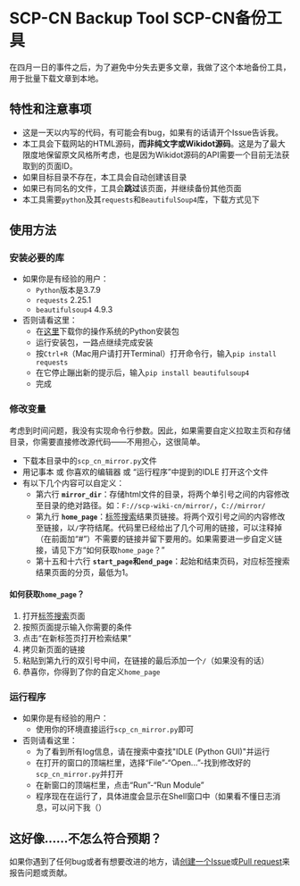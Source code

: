 # SCP-CN Backup Tool SCP-CN备份工具

在四月一日的事件之后，为了避免中分失去更多文章，我做了这个本地备份工具，用于批量下载文章到本地。

## 特性和注意事项
* 这是一天以内写的代码，有可能会有bug，如果有的话请开个Issue告诉我。
* 本工具会下载网站的HTML源码，**而非纯文字或Wikidot源码**。这是为了最大限度地保留原文风格所考虑，也是因为Wikidot源码的API需要一个目前无法获取到的页面ID。
* 如果目标目录不存在，本工具会自动创建该目录
* 如果已有同名的文件，工具会**跳过**该页面，并继续备份其他页面
* 本工具需要`python`及其`requests`和`BeautifulSoup4`库，下载方式见下

## 使用方法

### 安装必要的库
* 如果你是有经验的用户：
    * `Python`版本是3.7.9
    * `requests` 2.25.1
    * `beautifulsoup4` 4.9.3
* 否则请看这里：
    * 在[这里](https://www.python.org/downloads/release/python-379/#Files)下载你的操作系统的Python安装包
    * 运行安装包，一路点继续完成安装
    * 按`Ctrl+R`（Mac用户请打开Terminal）打开命令行，输入`pip install requests`
    * 在它停止蹦出新的提示后，输入`pip install beautifulsoup4`
    * 完成

### 修改变量
考虑到时间问题，我没有实现命令行参数。因此，如果需要自定义拉取主页和存储目录，你需要直接修改源代码——不用担心，这很简单。

* 下载本目录中的`scp_cn_mirror.py`文件
* 用记事本 或 你喜欢的编辑器 或 “运行程序”中提到的IDLE 打开这个文件
* 有以下几个内容可以自定义：
    * 第六行 **`mirror_dir`**：存储html文件的目录，将两个单引号之间的内容修改至目录的绝对路径。如：`F://scp-wiki-cn/mirror/`，`C://mirror/`
    * 第九行 **`home_page`**：[标签搜索](http://scp-wiki-cn.wikidot.com/tag-search)结果页链接。将两个双引号之间的内容修改至链接，以`/`字符结尾。代码里已经给出了几个可用的链接，可以注释掉（在前面加“#”）不需要的链接并留下要用的。如果需要进一步自定义链接，请见下方“如何获取`home_page`？”
    * 第十五和十六行 **`start_page`**和**`end_page`**：起始和结束页码，对应标签搜索结果页面的分页，最低为1。

#### 如何获取`home_page`？
1. 打开[标签搜索](http://scp-wiki-cn.wikidot.com/tag-search)页面
2. 按照页面提示输入你需要的条件
3. 点击“在新标签页打开检索结果”
4. 拷贝新页面的链接
5. 粘贴到第九行的双引号中间，在链接的最后添加一个`/`（如果没有的话）
6. 恭喜你，你得到了你的自定义`home_page`

### 运行程序
* 如果你是有经验的用户：
   * 使用你的环境直接运行`scp_cn_mirror.py`即可
* 否则请看这里：
   * 为了看到所有log信息，请在搜索中查找"IDLE (Python GUI)"并运行
   * 在打开的窗口的顶端栏里，选择“File”-“Open...”-找到修改好的`scp_cn_mirror.py`并打开
   * 在新窗口的顶端栏里，点击“Run”-“Run Module”
   * 程序现在在运行了，具体进度会显示在Shell窗口中（如果看不懂日志消息，可以问下我（）

## 这好像……不怎么符合预期？
如果你遇到了任何bug或者有想要改进的地方，请[创建一个Issue](https://github.com/Cynthia7979/tools-programs/issues/new)或[Pull request](https://github.com/Cynthia7979/tools-programs/compare)来报告问题或贡献。
